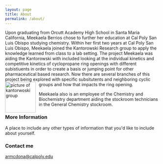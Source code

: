 ```yaml
---
layout: page
title: About
permalink: /about/
---
```


Upon graduating from Orcutt Academy High School in Santa Maria California, Meekaela Berrios chose to further her education at Cal Poly San Luis Obispo studying chemistry. Within her first two years at Cal Poly San Luis Obispo, Meekaela joined the Kantorowski Research group to apply the knowledge learned from class to a lab setting. The project Meekaela was aiding the Kantorowski with included looking at the individual kinetics and competitive kinetics of cyclopropane ring openings with different subistiuents in order to create a basis or jumping point for other pharmaceutical based research. Now there are several branches of this project being explored with specific subsitutents and neighboring cyclic groups and how that impacts the ring opening. 
 <img src="{{site.baseurl}}/images/pictures_kantorowskigroup.jpeg" alt="picture of kantorwoski group" width="100" style="float:left; margin-top: 0px; margin-right: 10px"/>

Meekaela also is an employee of the Chemistry and Biochemistry department aiding the stockroom technicians in the General Chemistry stockroom.

### More Information

A place to include any other types of information that you'd like to include about yourself.

### Contact me

[armcdona@calpoly.edu](mailto:armcdona@calpoly.edu)
